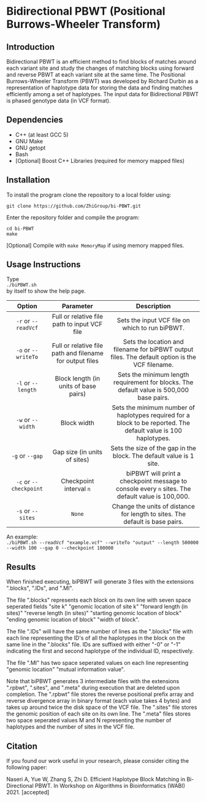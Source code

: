 # Bidirectional PBWT (Positional Burrows-Wheeler Transform)

## Introduction
Bidirectional PBWT is an efficient method to find blocks of matches around each variant site and study the changes of matching blocks using forward and reverse PBWT at each variant site at the same time. The Positional Burrows-Wheeler Transform (PBWT) was developed by Richard Durbin as a representation of haplotype data for storing the data and finding matches efficiently among a set of haplotypes. The input data for Bidirectional PBWT is phased genotype data (in VCF format).

## Dependencies
- C++ (at least GCC 5)  
- GNU Make  
- GNU getopt
- Bash  
- [Optional] Boost C++ Libraries (required for memory mapped files)

## Installation
To install the program clone the repository to a local folder using:

`git clone https://github.com/ZhiGroup/bi-PBWT.git`

Enter the repository folder and compile the program:

`cd bi-PBWT`  
`make`

[Optional] Compile with `make MemoryMap` if using memory mapped files.

## Usage Instructions
Type  
`./biPBWT.sh`  
by itself to show the help page.  

|         Option         |                         Parameter                        |                                                    Description                                                    |
|:----------------------:|:--------------------------------------------------------:|:-----------------------------------------------------------------------------------------------------------------:|
| `-r` or `--readVcf`    | Full or relative file path to input VCF file             | Sets the input VCF file on which to run biPBWT.                                                                   |
| `-o` or `--writeTo`            | Full or relative file path and filename for output files | Sets the location and filename for biPBWT output files. The default option is the VCF filename.                   |
| `-l` or `--length`     | Block length (in units of base pairs)                    | Sets the minimum length requirement for blocks. The default value is 500,000 base pairs.                          |
| `-w` or `--width`      | Block width                                              | Sets the minimum number of haplotypes required for a block to be reported. The default value is 100 haplotypes.   |
| `-g` or `--gap`        | Gap size (in units of sites)                             | Sets the size of the gap in the block. The default value is 1 site.                                               |
| `-c` or `--checkpoint` | Checkpoint interval `n`                                  | biPBWT will print a checkpoint message to console every `n` sites. The default value is 100,000.                  |
| `-s` or `--sites`              | `None`                                                   | Change the units of distance for length to sites. The default is base pairs.                                      |

An example:  
`./biPBWT.sh --readVcf "example.vcf" --writeTo "output" --length 500000 --width 100 --gap 0 --checkpoint 100000`  

## Results
When finished executing, biPBWT will generate 3 files with the extensions ".blocks", ".IDs", and ".MI".

The file ".blocks" represents each block on its own line with seven space seperated fields "site k" "genomic location of site k" "forward length (in sites)" "reverse length (in sites)" "starting genomic location of block" "ending genomic location of block" "width of block".

The file ".IDs" will have the same number of lines as the ".blocks" file with each line representing the ID's of all the haplotypes in the block on the same line in the ".blocks" file. IDs are suffixed with either "-0" or "-1" indicating the first and second haplotype of the individual ID, respectively.

The file ".MI" has two space seperated values on each line representing "genomic location" "mutual information value".

Note that biPBWT generates 3 intermediate files with the extensions ".rpbwt", ".sites", and ".meta" during execution that are deleted upon completion. The ".rpbwt" file stores the reverse positional prefix array and reverse divergence array in binary format (each value takes 4 bytes) and takes up around twice the disk space of the VCF file. The ".sites" file stores the genomic position of each site on its own line. The ".meta" files stores two space seperated values M and N representing the number of haplotypes and the number of sites in the VCF file.

## Citation
If you found our work useful in your research, please consider citing the following paper:

Naseri A, Yue W, Zhang S, Zhi D. Efficient Haplotype Block Matching in Bi-Directional PBWT. In Workshop on Algorithms in Bioinformatics (WABI) 2021. [accepted]
